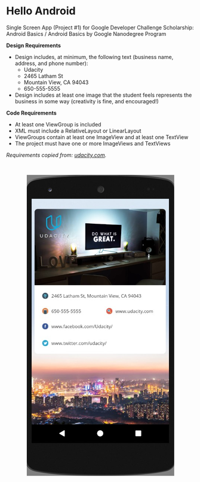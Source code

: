 # Hello Android

Single Screen App (Project #1) for Google Developer Challenge Scholarship: Android Basics / Android Basics by Google Nanodegree Program 

<strong>Design Requirements</strong>
<ul>
  <li>Design includes, at minimum, the following text (business name, address, and phone number):
    <ul>
      <li>Udacity</li>
      <li>2465 Latham St</li>
      <li>Mountain View, CA 94043</li>
      <li>650-555-5555</li>
    </ul>  
  </li>
  <li>Design includes at least one image that the student feels represents the business in some way (creativity is fine, and encouraged!)</ul>

<strong>Code Requirements</strong>
<ul>
  <li>At least one ViewGroup is included</li>
  <li>XML must include a RelativeLayout or LinearLayout</li>
  <li>ViewGroups contain at least one ImageView and at least one TextView</li>
  <li>The project must have one or more ImageViews and TextViews</li>
</ul>  

<em>Requirements copied from: <a href="http://udacity.com">udacity.com</a>.</em>

<br />
<p align="center"> 
  <img src="showcase/hello_android.jpg" alt="Project Image 1">
</p>
